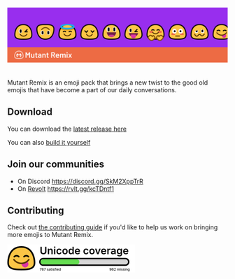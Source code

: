 <a href="https://mutant.revolt.chat">
    <img src="https://github.com/mutant-remix/.github/raw/master/profile/assets/banner.png" style="margin: 20px 0"></img>
</a>

Mutant Remix is an emoji pack that brings a new twist to the good old emojis that have become a part of our daily conversations.

## Download
You can download the [latest release here](https://mutant.revolt.chat/download)

You can also [build it yourself](https://github.com/mutant-remix/mutant-remix)

## Join our communities
- On Discord https://discord.gg/SkM2XppTrR
- On [Revolt](https://revolt.chat) https://rvlt.gg/kcTDntf1

## Contributing
Check out [the contributing guide](https://github.com/mutant-remix/.github/raw/master/profile/CONTRIBUTING.md) if you'd like to help us work on bringing more emojis to Mutant Remix.

![Unicode coverage](https://github.com/mutant-remix/.github/raw/master/profile/assets/coverage.svg)
